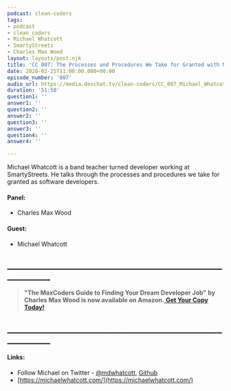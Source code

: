 ```yaml
---
podcast: clean-coders
tags:
- podcast
- clean_coders
- Michael Whatcott
- SmartyStreets
- Charles Max Wood
layout: layouts/post.njk
title: 'CC 007: The Processes and Procedures We Take for Granted with Michael Whatcott'
date: 2020-02-25T11:00:00.000+00:00
episode_number: '007'
audio_url: https://media.devchat.tv/clean-coders/CC_007_Michael_Whatcott.mp3
duration: '51:58'
question1: ''
answer1: ''
question2: ''
answer2: ''
question3: ''
answer3: ''
question4: ''
answer4: ''

---
```

Michael Whatcott is a band teacher turned developer working at SmartyStreets. He talks through the processes and procedures we take for granted as software developers.

#### **Panel:**

* Charles Max Wood

#### **Guest:**

* Michael Whatcott

## **____________________________________________________________**

> **"The MaxCoders Guide to Finding Your Dream Developer Job" by Charles Max Wood is now available on Amazon.**[ **Get Your Copy Today!**](https://www.amazon.com/gp/product/B081MBL5C9/ref=as_li_ss_tl?ie=UTF8&linkCode=sl1&tag=devchattv-20&linkId=9d61363241636e2546ef46abba198746&language=en_US)

## **____________________________________________________________**

#### **Links:**

* Follow Michael on Twitter - [@mdwhatcott](https://twitter.com/mdwhatcott),
  [Github](https://github.com/mdwhatcott)
* [https://michaelwhatcott.com/](https://michaelwhatcott.com/)